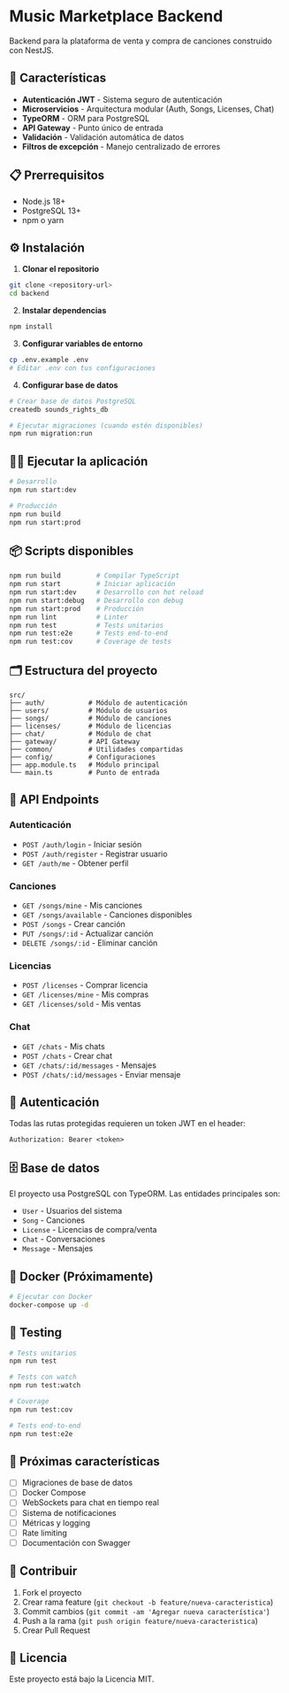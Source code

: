# Music Marketplace Backend

Backend para la plataforma de venta y compra de canciones construido con NestJS.

## 🚀 Características

- **Autenticación JWT** - Sistema seguro de autenticación
- **Microservicios** - Arquitectura modular (Auth, Songs, Licenses, Chat)
- **TypeORM** - ORM para PostgreSQL
- **API Gateway** - Punto único de entrada
- **Validación** - Validación automática de datos
- **Filtros de excepción** - Manejo centralizado de errores

## 📋 Prerrequisitos

- Node.js 18+
- PostgreSQL 13+
- npm o yarn

## ⚙️ Instalación

1. **Clonar el repositorio**
```bash
git clone <repository-url>
cd backend
```

2. **Instalar dependencias**
```bash
npm install
```

3. **Configurar variables de entorno**
```bash
cp .env.example .env
# Editar .env con tus configuraciones
```

4. **Configurar base de datos**
```bash
# Crear base de datos PostgreSQL
createdb sounds_rights_db

# Ejecutar migraciones (cuando estén disponibles)
npm run migration:run
```

## 🏃‍♂️ Ejecutar la aplicación

```bash
# Desarrollo
npm run start:dev

# Producción
npm run build
npm run start:prod
```

## 📦 Scripts disponibles

```bash
npm run build         # Compilar TypeScript
npm run start         # Iniciar aplicación
npm run start:dev     # Desarrollo con hot reload
npm run start:debug   # Desarrollo con debug
npm run start:prod    # Producción
npm run lint          # Linter
npm run test          # Tests unitarios
npm run test:e2e      # Tests end-to-end
npm run test:cov      # Coverage de tests
```

## 🗂️ Estructura del proyecto

```
src/
├── auth/           # Módulo de autenticación
├── users/          # Módulo de usuarios
├── songs/          # Módulo de canciones
├── licenses/       # Módulo de licencias
├── chat/           # Módulo de chat
├── gateway/        # API Gateway
├── common/         # Utilidades compartidas
├── config/         # Configuraciones
├── app.module.ts   # Módulo principal
└── main.ts         # Punto de entrada
```

## 🔌 API Endpoints

### Autenticación
- `POST /auth/login` - Iniciar sesión
- `POST /auth/register` - Registrar usuario
- `GET /auth/me` - Obtener perfil

### Canciones
- `GET /songs/mine` - Mis canciones
- `GET /songs/available` - Canciones disponibles
- `POST /songs` - Crear canción
- `PUT /songs/:id` - Actualizar canción
- `DELETE /songs/:id` - Eliminar canción

### Licencias
- `POST /licenses` - Comprar licencia
- `GET /licenses/mine` - Mis compras
- `GET /licenses/sold` - Mis ventas

### Chat
- `GET /chats` - Mis chats
- `POST /chats` - Crear chat
- `GET /chats/:id/messages` - Mensajes
- `POST /chats/:id/messages` - Enviar mensaje

## 🔐 Autenticación

Todas las rutas protegidas requieren un token JWT en el header:
```
Authorization: Bearer <token>
```

## 🗄️ Base de datos

El proyecto usa PostgreSQL con TypeORM. Las entidades principales son:
- `User` - Usuarios del sistema
- `Song` - Canciones
- `License` - Licencias de compra/venta
- `Chat` - Conversaciones
- `Message` - Mensajes

## 🐳 Docker (Próximamente)

```bash
# Ejecutar con Docker
docker-compose up -d
```

## 🧪 Testing

```bash
# Tests unitarios
npm run test

# Tests con watch
npm run test:watch

# Coverage
npm run test:cov

# Tests end-to-end
npm run test:e2e
```

## 📝 Próximas características

- [ ] Migraciones de base de datos
- [ ] Docker Compose
- [ ] WebSockets para chat en tiempo real
- [ ] Sistema de notificaciones
- [ ] Métricas y logging
- [ ] Rate limiting
- [ ] Documentación con Swagger

## 🤝 Contribuir

1. Fork el proyecto
2. Crear rama feature (`git checkout -b feature/nueva-caracteristica`)
3. Commit cambios (`git commit -am 'Agregar nueva característica'`)
4. Push a la rama (`git push origin feature/nueva-caracteristica`)
5. Crear Pull Request

## 📄 Licencia

Este proyecto está bajo la Licencia MIT.
